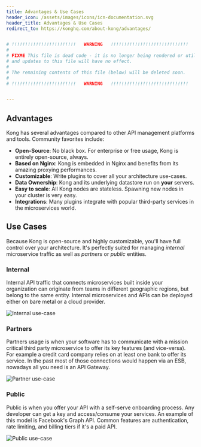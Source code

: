 ```yaml
---
title: Advantages & Use Cases
header_icon: /assets/images/icons/icn-documentation.svg
header_title: Advantages & Use Cases
redirect_to: https://konghq.com/about-kong/advantages/


# !!!!!!!!!!!!!!!!!!!!!!!!   WARNING   !!!!!!!!!!!!!!!!!!!!!!!!!!!!!
#
# FIXME This file is dead code - it is no longer being rendered or utilized,
# and updates to this file will have no effect.
#
# The remaining contents of this file (below) will be deleted soon.
#
# !!!!!!!!!!!!!!!!!!!!!!!!   WARNING   !!!!!!!!!!!!!!!!!!!!!!!!!!!!!


---
```


## Advantages

Kong has several advantages compared to other API management platforms and tools. Community favorites include:

- **Open-Source**: No black box. For enterprise or free usage, Kong is entirely open-source, always.
- **Based on Nginx**: Kong is embedded in Nginx and benefits from its amazing proxying performances.
- **Customizable**: Write plugins to cover all your architecture use-cases.
- **Data Ownership**: Kong and its underlying datastore run on **your** servers.
- **Easy to scale**: All Kong nodes are stateless. Spawning new nodes in your cluster is very easy.
- **Integrations**: Many plugins integrate with popular third-party services in the microservices world.

## Use Cases

Because Kong is open-source and highly customizable, you'll have full control over your architecture. It's perfectly suited for managing *internal* microservice traffic as well as *partners* or *public* entities.

### Internal

Internal API traffic that connects microservices built inside your organization can originate from teams in different geographic regions, but belong to the same entity. Internal microservices and APIs can be deployed either on bare metal or a cloud provider.

![Internal use-case](/assets/images/internal-use.png)

### Partners

Partners usage is when your software has to communicate with a mission critical third party microservice to offer its key features (and vice-versa). For example a credit card company relies on at least one bank to offer its service. In the past most of those connections would happen via an ESB, nowadays all you need is an API Gateway.

![Partner use-case](/assets/images/partner-use.png)

### Public

Public is when you offer your API with a self-serve onboarding process. Any developer can get a key and access/consume your services. An example of this model is Facebook's Graph API. Common features are authentication, rate limiting, and billing tiers if it's a paid API.

![Public use-case](/assets/images/public-use.png)
